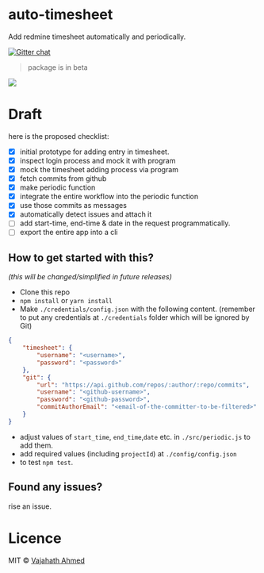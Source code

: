 # auto-timesheet
Add redmine timesheet automatically and periodically.

[![Gitter chat](https://badges.gitter.im/npm-sqlify/gitter.png)](https://gitter.im/auto-timesheet/Lobby?utm_source=share-link&utm_medium=link&utm_campaign=share-link)

> package is in beta

![](https://cdn.dribbble.com/users/92827/screenshots/2652793/lab-icon.png)

# Draft

here is the proposed checklist:
- [x] initial prototype for adding entry in timesheet.
- [x] inspect login process and mock it with program
- [x] mock the timesheet adding process via program
- [x] fetch commits from github
- [x] make periodic function
- [x] integrate the entire workflow into the periodic function
- [x] use those commits as messages
- [x] automatically detect issues and attach it
- [ ] add start-time, end-time & date in the request programmatically.
- [ ] export the entire app into a cli
## How to get started with this?
*(this will be changed/simplified in future releases)*

- Clone this repo
- `npm install` or `yarn install`
- Make `./credentials/config.json` with the following content. (remember to put any credentials at `./credentials` folder which will be ignored by Git)
```json
{
	"timesheet": {
		"username": "<username>",
		"password": "<password>"
	},
	"git": {
		"url": "https://api.github.com/repos/:author/:repo/commits",
		"username": "<github-username>",
		"password": "<github-password>",
		"commitAuthorEmail": "<email-of-the-committer-to-be-filtered>"
	}
}

```
- adjust values of `start_time`, `end_time`,`date` etc. in `./src/periodic.js` to add them.
- add required values (including `projectId`) at `./config/config.json`
- to test `npm test`.

## Found any issues?
rise an issue.

# Licence
MIT &copy; [Vajahath Ahmed](https://twitter.com/vajahath7)
